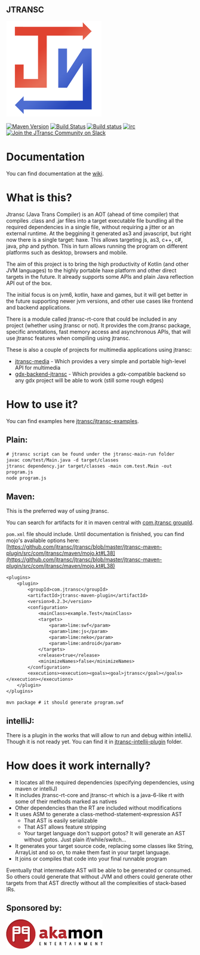 JTRANSC
-------

![JTransc](extra/logo-256.png)

[![Maven Version](https://img.shields.io/github/tag/jtransc/jtransc.svg?style=flat&label=maven)](http://search.maven.org/#search%7Cga%7C1%7Ca%3A%22jtransc-maven-plugin%22)
[![Build Status](https://secure.travis-ci.org/jtransc/jtransc.svg)](http://travis-ci.org/#!/jtransc/jtransc) [![Build status](https://ci.appveyor.com/api/projects/status/qnd0g966t1b54q4a?svg=true)](https://ci.appveyor.com/project/soywiz/jtransc)
[![irc](https://img.shields.io/badge/irc:%20chat.freenode.net-%23jtransc-green.svg)](http://webchat.freenode.net/?channels=#jtransc)
[![Join the JTransc Community on Slack](http://jtransc-slack.herokuapp.com/badge.svg)](http://jtransc-slack.herokuapp.com/)

# Documentation

You can find documentation at the [wiki](https://github.com/jtransc/jtransc/wiki).

# What is this?

Jtransc (Java Trans Compiler) is an AOT (ahead of time compiler) that compiles .class and .jar files
into a target executable file bundling all the required dependencies in a single file, without requiring
a jitter or an external runtime.
At the beggining it generated as3 and javascript, but right now there is a single target: haxe.
This allows targeting js, as3, c++, c#, java, php and python. This in turn allows running the program on different platforms such as desktop, browsers and mobile.

The aim of this project is to bring the high productivity of Kotlin (and other JVM languages)
to the highly portable haxe platform and other direct targets in the future.
It already supports some APIs and plain Java reflection API out of the box.

The initial focus is on jvm6, kotlin, haxe and games, but it will get better in the future supporting newer jvm versions,
and other use cases like frontend and backend applications.

There is a module called jtransc-rt-core that could be included in any project (whether using jtransc or not).
It provides the com.jtransc package, specific annotations, fast memory access and asynchronous APIs,
that will use jtransc features when compiling using jtransc.

These is also a couple of projects for multimedia applications using jtransc:
* [jtransc-media](https://github.com/jtransc/jtransc-media) - Which provides a very simple and portable high-level API for multimedia
* [gdx-backend-jtransc](https://github.com/jtransc/gdx-backend-jtransc) - Which provides a gdx-compatible backend so any gdx project will be able to work (still some rough edges)

# How to use it?

You can find examples here [jtransc/jtransc-examples](https://github.com/jtransc/jtransc-examples).

## Plain:
```
# jtransc script can be found under the jtransc-main-run folder
javac com/test/Main.java -d target/classes
jtransc dependency.jar target/classes -main com.test.Main -out program.js
node program.js
```

## Maven:

This is the preferred way of using jtransc.

You can search for artifacts for it in maven central with [com.jtransc groupId](http://search.maven.org/#search%7Cga%7C1%7Cg%3Acom.jtransc).

`pom.xml` file should include.
Until documentation is finished, you can find mojo's available options here:
[https://github.com/jtransc/jtransc/blob/master/jtransc-maven-plugin/src/com/jtransc/maven/mojo.kt#L38](https://github.com/jtransc/jtransc/blob/master/jtransc-maven-plugin/src/com/jtransc/maven/mojo.kt#L38)

```
<plugins>
    <plugin>
        <groupId>com.jtransc</groupId>
        <artifactId>jtransc-maven-plugin</artifactId>
        <version>0.2.3</version>
        <configuration>
			<mainClass>example.Test</mainClass>
			<targets>
				<param>lime:swf</param>
				<param>lime:js</param>
				<param>lime:neko</param>
				<param>lime:android</param>
			</targets>
			<release>true</release>
			<minimizeNames>false</minimizeNames>
        </configuration>
        <executions><execution><goals><goal>jtransc</goal></goals></execution></executions>
    </plugin>
</plugins>

```

```
mvn package # it should generate program.swf
```

## intelliJ:

There is a plugin in the works that will allow to run and debug within intelliJ. Though it is not ready yet.
You can find it in [jtransc-intellij-plugin](https://github.com/jtransc/jtransc/tree/master/jtransc-intellij-plugin) folder.

# How does it work internally?

* It locates all the required dependencies (specifying dependencies, using maven or intelliJ)
* It includes jtransc-rt-core and jtransc-rt which is a java-6-like rt with some of their methods marked as natives
* Other dependencies than the RT are included without modifications
* It uses ASM to generate a class-method-statement-expression AST
    * That AST is easily serializable
    * That AST allows feature stripping
    * Your target language don't support gotos? It will generate an AST without gotos. Just plain if/while/switch...
* It generates your target source code, replacing some classes like String, ArrayList and so on, to make them fast in your target language.
* It joins or compiles that code into your final runnable program

Eventually that intermediate AST will be able to be generated or consumed.
So others could generate that without JVM and others could generate other targets from that AST directly without all the complexities of stack-based IRs.

## Sponsored by:

![Akamon Entertainment](extra/akamon.png)
